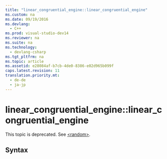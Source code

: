 ```yaml
---
title: "linear_congruential_engine::linear_congruential_engine"
ms.custom: na
ms.date: 09/19/2016
ms.devlang: 
  - C++
ms.prod: visual-studio-dev14
ms.reviewer: na
ms.suite: na
ms.technology: 
  - devlang-csharp
ms.tgt_pltfrm: na
ms.topic: article
ms.assetid: e28084af-b7cb-4de0-8386-e02d965b099f
caps.latest.revision: 11
translation.priority.mt: 
  - de-de
  - ja-jp
---
```

# linear_congruential_engine::linear_congruential_engine
This topic is deprecated. See [<random\>](../vs140/-random-.md).  
  
## Syntax
